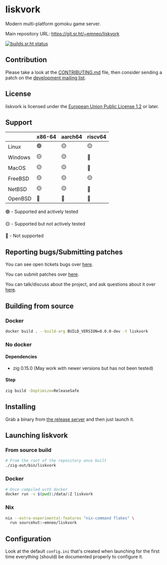 # liskvork

Modern multi-platform gomoku game server.

Main repository URL: <https://git.sr.ht/~emneo/liskvork>

[![builds.sr.ht status](https://builds.sr.ht/~emneo/liskvork.svg)](https://builds.sr.ht/~emneo/liskvork)

## Contribution

Please take a look at the [CONTRIBUTING.md](CONTRIBUTING.md) file, then consider
sending a patch on the
[development mailing list](https://lists.sr.ht/~emneo/liskvork-devel).

## License

liskvork is licensed under the
[European Union Public License 1.2](https://joinup.ec.europa.eu/collection/eupl/eupl-text-eupl-12)
or later.

## Support

|         | x86-64 | aarch64 | riscv64 |
|---------|--------|---------|---------|
| Linux   | 🟢     | 🟡      | 🟡      |
| Windows | 🟡     | 🟡      | 🔴      |
| MacOS   | 🟡     | 🟡      | 🔴      |
| FreeBSD | 🟡     | 🟡      | 🟡      |
| NetBSD  | 🟡     | 🟡      | 🔴      |
| OpenBSD | 🔴     | 🔴      | 🔴      |

🟢 - Supported and actively tested

🟡 - Supported but not actively tested

🔴 - Not supported

## Reporting bugs/Submitting patches

You can see open tickets bugs over
[here](https://todo.sr.ht/~emneo/liskvork).

You can submit patches over
[here](https://lists.sr.ht/~emneo/liskvork-devel).

You can talk/discuss about the project, and ask questions about it over
[here](https://lists.sr.ht/~emneo/liskvork-discuss).

## Building from source

### Docker

```sh
docker build . --build-arg BUILD_VERSION=0.0.0-dev -t liskvork
```

### No docker

#### Dependencies

- zig 0.15.0 (May work with newer versions but has not been tested)

#### Step

```sh
zig build -Doptimize=ReleaseSafe
```

## Installing

Grab a binary from [the release server](https://releases.liskvork.org) and then
just launch it.

## Launching liskvork

### From source build

```sh
# From the root of the repository once built
./zig-out/bin/liskvork
```

### Docker

```sh
# Once compiled with docker
docker run -v $(pwd):/data/:Z liskvork
```

### Nix

```sh
nix --extra-experimental-features "nix-command flakes" \
  run sourcehut:~emneo/liskvork
```

## Configuration

Look at the default `config.ini` that's created when launching for the first
time everything (should) be documented properly to configure it.
